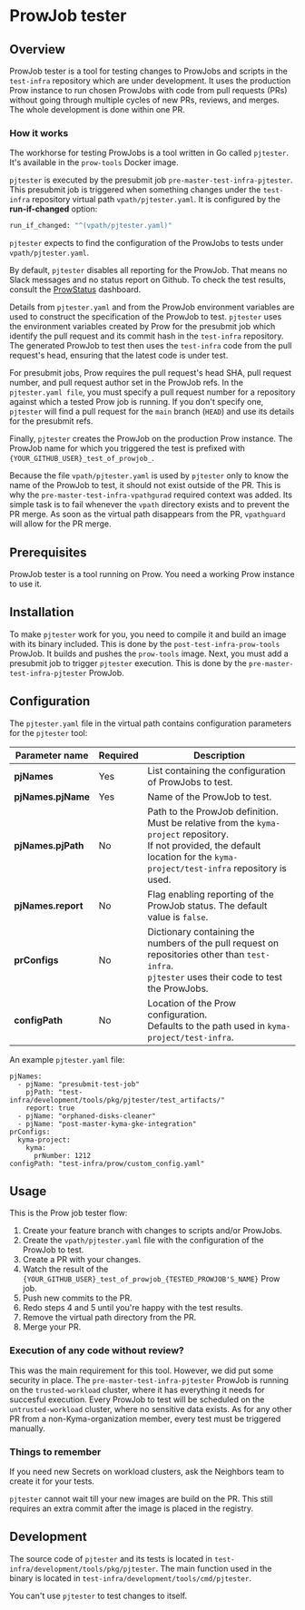 # ProwJob tester

## Overview

ProwJob tester is a tool for testing changes to ProwJobs and scripts in the `test-infra` repository which are under development. It uses the production Prow instance to run chosen ProwJobs with code from pull requests (PRs) without going through multiple cycles of new PRs, reviews, and merges. The whole development is done within one PR.

### How it works

The workhorse for testing ProwJobs is a tool written in Go called `pjtester`. It's available in the `prow-tools` Docker image.

`pjtester` is executed by the presubmit job `pre-master-test-infra-pjtester`. This presubmit job is triggered when something changes under the `test-infra` repository virtual path `vpath/pjtester.yaml`.
It is configured by the **run-if-changed** option:
```bash
run_if_changed: "^(vpath/pjtester.yaml)"
```

`pjtester` expects to find the configuration of the ProwJobs to tests under `vpath/pjtester.yaml`.

By default, `pjtester` disables all reporting for the ProwJob. That means no Slack messages and no status report on Github. To check the test results, consult the [ProwStatus](https://status.build.kyma-project.io/) dashboard.

Details from `pjtester.yaml` and from the ProwJob environment variables are used to construct the specification of the ProwJob to test. `pjtester` uses the environment variables created by Prow for the presubmit job which identify the pull request and its commit hash in the `test-infra` repository. The generated ProwJob to test then uses the `test-infra` code from the pull request's head, ensuring that the latest code is under test.

For presubmit jobs, Prow requires the pull request's head SHA, pull request number, and pull request author set in the ProwJob refs. In the `pjtester.yaml file`, you must specify a pull request number for a repository against which a tested Prow job is running. If you don't specify one, `pjtester` will find a pull request for the `main` branch (`HEAD`) and use its details for the presubmit refs.

Finally, `pjtester` creates the ProwJob on the production Prow instance. The ProwJob name for which you triggered the test is prefixed with `{YOUR_GITHUB_USER}_test_of_prowjob_`.

Because the file `vpath/pjtester.yaml` is used by `pjtester` only to know the name of the ProwJob to test, it should not exist outside of the PR. This is why the `pre-master-test-infra-vpathgurad` required context was added. Its simple task is to fail whenever the `vpath` directory exists and to prevent the PR merge. As soon as the virtual path disappears from the PR, `vpathguard` will allow for the PR merge.

## Prerequisites

ProwJob tester is a tool running on Prow. You need a working Prow instance to use it.

## Installation

To make `pjtester` work for you, you need to compile it and build an image with its binary included. This is done by the `post-test-infra-prow-tools` ProwJob. It builds and pushes the `prow-tools` image.
Next, you must add a presubmit job to trigger `pjtester` execution. This is done by the `pre-master-test-infra-pjtester` ProwJob.

## Configuration

The `pjtester.yaml` file in the virtual path contains configuration parameters for the `pjtester` tool:

| Parameter name | Required | Description |
|----------------|----------|-------------|
| **pjNames** | Yes | List containing the configuration of ProwJobs to test. | Yes |
| **pjNames.pjName** | Yes | Name of the ProwJob to test. | Yes |
| **pjNames.pjPath** | No | Path to the ProwJob definition. <br> Must be relative from the `kyma-project` repository. <br> If not provided, the default location for the `kyma-project/test-infra` repository is used. | No |
| **pjNames.report** | No | Flag enabling reporting of the ProwJob status. The default value is `false`. | No |
| **prConfigs** | No | Dictionary containing the numbers of the pull request on repositories other than `test-infra`. <br> `pjtester` uses their code to test the ProwJobs. | No |
| **configPath** | No | Location of the Prow configuration. <br> Defaults to the path used in `kyma-project/test-infra`. | No |

An example `pjtester.yaml` file:

```
pjNames:
  - pjName: "presubmit-test-job"
    pjPath: "test-infra/development/tools/pkg/pjtester/test_artifacts/"
    report: true
  - pjName: "orphaned-disks-cleaner"
  - pjName: "post-master-kyma-gke-integration"
prConfigs:
  kyma-project:
    kyma:
      prNumber: 1212
configPath: "test-infra/prow/custom_config.yaml"
```


## Usage

This is the Prow job tester flow:

1. Create your feature branch with changes to scripts and/or ProwJobs.
2. Create the `vpath/pjtester.yaml` file with the configuration of the ProwJob to test.
3. Create a PR with your changes.
4. Watch the result of the `{YOUR_GITHUB_USER}_test_of_prowjob_{TESTED_PROWJOB'S_NAME}` Prow job.
5. Push new commits to the PR.
6. Redo steps 4 and 5 until you're happy with the test results.
7. Remove the virtual path directory from the PR.
8. Merge your PR.

### Execution of any code without review?

This was the main requirement for this tool. However, we did put some security in place. The `pre-master-test-infra-pjtester` ProwJob is running on the `trusted-workload` cluster, where it has everything it needs for succesful execution. Every ProwJob to test will be scheduled on the `untrusted-workload` cluster, where no sensitive data exists. As for any other PR from a non-Kyma-organization member, every test must be triggered manually.

### Things to remember

If you need new Secrets on workload clusters, ask the Neighbors team to create it for your tests.

`pjtester` cannot wait till your new images are build on the PR. This still requires an extra commit after the image is placed in the registry.

## Development

The source code of `pjtester` and its tests is located in `test-infra/development/tools/pkg/pjtester`.
The main function used in the binary is located in `test-infra/development/tools/cmd/pjtester`.

You can't use `pjtester` to test changes to itself.
